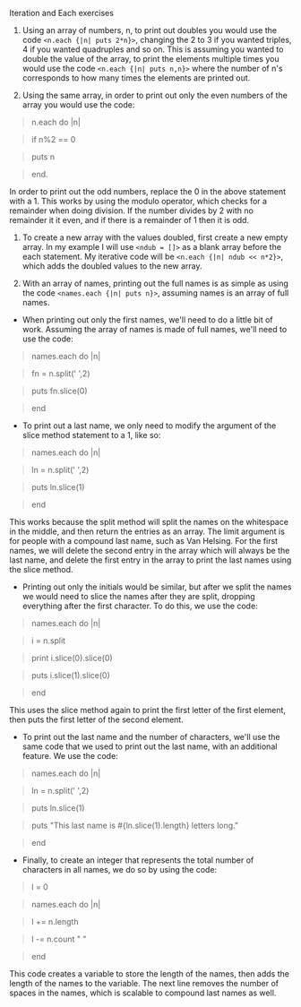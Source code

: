 Iteration and Each exercises

1. Using an array of numbers, n, to print out doubles you would use the code `<n.each {|n| puts 2*n}>`, changing the 2 to 3 if you wanted triples, 4 if you wanted quadruples and so on. This is assuming you wanted to double the value of the array, to print the elements multiple times you would use the code `<n.each {|n| puts n,n}>` where the number of n's corresponds to how many times the elements are printed out.

1. Using the same array, in order to print out only the even numbers of the array you would use the code:

> n.each do |n|

> if n%2 == 0

> puts n

> end.

In order to print out the odd numbers, replace the 0 in the above statement with a 1. This works by using the modulo operator, which checks for a remainder when doing division. If the number divides by 2 with no remainder it it even, and if there is a remainder of 1 then it is odd.

1. To create a new array with the values doubled, first create a new empty array. In my example I will use `<ndub = []>` as a blank array before the each statement. My iterative code will be `<n.each {|n| ndub << n*2}>`, which adds the doubled values to the new array.

1. With an array of names, printing out the full names is as simple as using the code `<names.each {|n| puts n}>`, assuming names is an array of full names.

* When printing out only the first names, we'll need to do a little bit of work. Assuming the array of names is made of full names, we'll need to use the code:

> names.each do |n|

> fn = n.split(' ',2)

> puts fn.slice(0)

> end

* To print out a last name, we only need to modify the argument of the slice method statement to a 1, like so:

> names.each do |n|

> ln = n.split(' ',2)

> puts ln.slice(1)

> end

This works because the split method will split the names on the whitespace in the middle, and then return the entries as an array. The limit argument is for people with a compound last name, such as Van Helsing. For the first names, we will delete the second entry in the array which will always be the last name, and delete the first entry in the array to print the last names using the slice method.

* Printing out only the initials would be similar, but after we split the names we would need to slice the names after they are split, dropping everything after the first character. To do this, we use the code:

> names.each do |n|

> i = n.split

> print i.slice(0).slice(0)

> puts i.slice(1).slice(0)

> end

This uses the slice method again to print the first letter of the first element, then puts the first letter of the second element.

* To print out the last name and the number of characters, we'll use the same code that we used to print out the last name, with an additional feature. We use the code:

> names.each do |n|

> ln = n.split(' ',2)

> puts ln.slice(1)

> puts "This last name is #{ln.slice(1).length} letters long."

> end

* Finally, to create an integer that represents the total number of characters in all names, we do so by using the code:

> l = 0

> names.each do |n|

> l += n.length

> l -= n.count " "

> end

This code creates a variable to store the length of the names, then adds the length of the names to the variable. The next line removes the number of spaces in the names, which is scalable to compound last names as well. 
